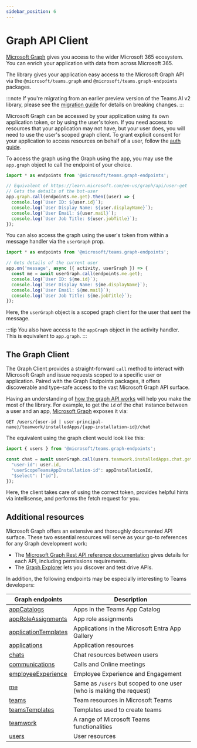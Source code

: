 ```yaml
---
sidebar_position: 6
---
```


# Graph API Client

[Microsoft Graph](https://docs.microsoft.com/en-us/graph/overview) gives you access to the wider Microsoft 365 ecosystem. You can enrich your application with data from across Microsoft 365.

The library gives your application easy access to the Microsoft Graph API via the `@microsoft/teams.graph` and `@microsoft/teams.graph-endpoints` packages.

:::note
If you're migrating from an earlier preview version of the Teams AI v2 library, please see the [migration guide](../migrations/preview/) for details on breaking changes.
:::

Microsoft Graph can be accessed by your application using its own application token, or by using the user's token. If you need access to resources that your application may not have, but your user does, you will need to use the user's scoped graph client. To grant explicit consent for your application to access resources on behalf of a user, follow the [auth guide](../in-depth-guides/user-authentication).

To access the graph using the Graph using the app, you may use the `app.graph` object to call the endpoint of your choice. 

```typescript
import * as endpoints from '@microsoft/teams.graph-endpoints';

// Equivalent of https://learn.microsoft.com/en-us/graph/api/user-get
// Gets the details of the bot-user
app.graph.call(endpoints.me.get).then((user) => {
  console.log(`User ID: ${user.id}`);
  console.log(`User Display Name: ${user.displayName}`);
  console.log(`User Email: ${user.mail}`);
  console.log(`User Job Title: ${user.jobTitle}`);
});
```

You can also access the graph using the user's token from within a message handler via the `userGraph` prop.

```typescript
import * as endpoints from '@microsoft/teams.graph-endpoints';

// Gets details of the current user
app.on('message', async ({ activity, userGraph }) => {
  const me = await userGraph.call(endpoints.me.get);
  console.log(`User ID: ${me.id}`);
  console.log(`User Display Name: ${me.displayName}`);
  console.log(`User Email: ${me.mail}`);
  console.log(`User Job Title: ${me.jobTitle}`);
});
```

Here, the `userGraph` object is a scoped graph client for the user that sent the message.

:::tip
You also have access to the `appGraph` object in the activity handler. This is equivalent to `app.graph`.
:::

## The Graph Client

The Graph Client provides a straight-forward `call` method to interact with Microsoft Graph and issue requests scoped to a specific user or application. Paired with the Graph Endpoints packages, it offers discoverable and type-safe access to the vast Microsoft Graph API surface.

Having an understanding of [how the graph API works](https://learn.microsoft.com/en-us/graph/use-the-api) will help you make the most of the library. For example, to get the `id` of the chat instance between a user and an app, [Microsoft Graph](https://learn.microsoft.com/en-us/graph/api/userscopeteamsappinstallation-get-chat?view=graph-rest-1.0&tabs=http) exposes it via:

```
GET /users/{user-id | user-principal-name}/teamwork/installedApps/{app-installation-id}/chat
```

The equivalent using the graph client would look like this:

```ts
import { users } from '@microsoft/teams.graph-endpoints';

const chat = await userGraph.call(users.teamwork.installedApps.chat.get, {
  "user-id": user.id,
  "userScopeTeamsAppInstallation-id": appInstallationId,
  "$select": ["id"],
});
```

Here, the client takes care of using the correct token, provides helpful hints via intellisense, and performs the fetch request for you.

## Additional resources
Microsoft Graph offers an extensive and thoroughly documented API surface. These two essential resources will serve as your go-to references for any Graph development work:
 - The [Microsoft Graph Rest API reference documentation](https://learn.microsoft.com/en-us/graph/api/overview) gives details for each API, including permissions requirements.
 - The [Graph Explorer](https://developer.microsoft.com/en-us/graph/graph-explorer) lets you discover and test drive APIs.

In addition, the following endpoints may be especially interesting to Teams developers:

| Graph endpoints | Description |
|----------------|-------------|
| [appCatalogs](https://learn.microsoft.com/en-us/graph/api/appcatalogs-list-teamsapps?view=graph-rest-1.0) | Apps in the Teams App Catalog |
| [appRoleAssignments](https://learn.microsoft.com/en-us/graph/api/serviceprincipal-list-approleassignments?view=graph-rest-1.0) | App role assignments |
| [applicationTemplates](https://learn.microsoft.com/en-us/graph/api/resources/applicationtemplate?view=graph-rest-1.0) | Applications in the Microsoft Entra App Gallery |
| [applications](https://learn.microsoft.com/en-us/graph/api/resources/application?view=graph-rest-1.0) | Application resources |
| [chats](https://learn.microsoft.com/en-us/graph/api/chat-list?view=graph-rest-1.0&tabs=http) | Chat resources between users |
| [communications](https://learn.microsoft.com/en-us/graph/api/application-post-calls?view=graph-rest-1.0) | Calls and Online meetings |
| [employeeExperience](https://learn.microsoft.com/en-us/graph/api/resources/engagement-api-overview?view=graph-rest-1.0) | Employee Experience and Engagement |
| [me](https://learn.microsoft.com/en-us/graph/api/user-get?view=graph-rest-1.0&tabs=http) | Same as `/users` but scoped to one user (who is making the request) |
| [teams](https://learn.microsoft.com/en-us/graph/api/resources/team?view=graph-rest-1.0) | Team resources in Microsoft Teams |
| [teamsTemplates](https://learn.microsoft.com/en-us/microsoftteams/get-started-with-teams-templates) | Templates used to create teams |
| [teamwork](https://learn.microsoft.com/en-us/graph/api/resources/teamwork?view=graph-rest-1.0) | A range of Microsoft Teams functionalities |
| [users](https://learn.microsoft.com/en-us/graph/api/resources/users?view=graph-rest-1.0) | User resources |

